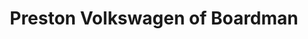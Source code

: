 ---
title: "Preston Volkswagen of Boardman"
url: /boardman/preston-volkswagen-of-boardman/
shop: car
---